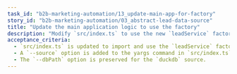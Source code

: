 ```yaml
---
task_id: "b2b-marketing-automation/13_update-main-app-for-factory"
story_id: "b2b-marketing-automation/03_abstract-lead-data-source"
title: "Update the main application logic to use the factory"
description: "Modify `src/index.ts` to use the new `leadService` factory. Add a `--source` option to the CLI to allow specifying the data source (e.g., `duckdb` or `google-sheets`)."
acceptance_criteria:
  - `src/index.ts` is updated to import and use the `leadService` factory.
  - A `--source` option is added to the yargs command in `src/index.ts`.
  - The `--dbPath` option is preserved for the `duckdb` source.
---
```

